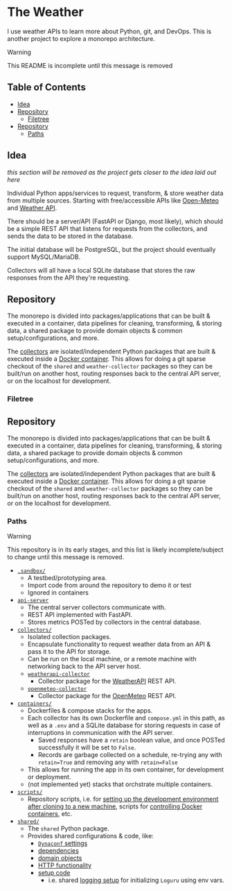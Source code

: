 # The Weather <!-- omit in toc -->

I use weather APIs to learn more about Python, git, and DevOps. This is another project to explore a monorepo architecture.

> [!WARNING]
> This README is incomplete until this message is removed

## Table of Contents <!-- omit in toc -->

- [Idea](#idea)
- [Repository](#repository)
  - [Filetree](#filetree)
- [Repository](#repository-1)
  - [Paths](#paths)


## Idea

*this section will be removed as the project gets closer to the idea laid out here*

Individual Python apps/services to request, transform, & store weather data from multiple sources. Starting with free/accessible APIs like [Open-Meteo](https://open-meteo.com) and [Weather API](https://www.weatherapi.com).

There should be a server/API (FastAPI or Django, most likely), which should be a simple REST API that listens for requests from the collectors, and sends the data to  be stored in the database.

The initial database will be PostgreSQL, but the project should eventually support MySQL/MariaDB.

Collectors will all have a local SQLite database that stores the raw responses from the API they're requesting.

## Repository

The monorepo is divided into packages/applications that can be built & executed in a container, data pipelines for cleaning, transforming, & storing data, a shared package to provide domain objects & common setup/configurations, and more.

The [collectors](./collectors/) are isolated/independent Python packages that are built & executed inside a [Docker container](containers/weatherapi-collector/). This allows for doing a git sparse checkout of the `shared` and `weather-collector` packages so they can be built/run on another host, routing responses back to the central API server, or on the localhost for development.

### Filetree

<!-- MARK:REPO_TREE:START -->
<!-- MARK:REPO_TREE:END -->

## Repository

The monorepo is divided into packages/applications that can be built & executed in a container, data pipelines for cleaning, transforming, & storing data, a shared package to provide domain objects & common setup/configurations, and more.

The [collectors](./collectors/) are isolated/independent Python packages that are built & executed inside a [Docker container](containers/weatherapi-collector/). This allows for doing a git sparse checkout of the `shared` and `weather-collector` packages so they can be built/run on another host, routing responses back to the central API server, or on the localhost for development.

### Paths

> [!WARNING]
> This repository is in its early stages, and this list is likely incomplete/subject to change until this message is removed.

- [`.sandbox/`](./.sandbox/)
  - A testbed/prototyping area.
  - Import code from around the repository to demo it or test
  - Ignored in containers
- [`api-server`](./api-server/)
  - The central server collectors communicate with.
  - REST API implemented with FastAPI.
  - Stores metrics POSTed by collectors in the central database.
- [`collectors/`](./collectors/)
  - Isolated collection packages.
  - Encapsulate functionality to request weather data from an API & pass it to the API for storage.
  - Can be run on the local machine, or a remote machine with networking back to the API server host.
  - [`weatherapi-collector`](./collectors/weatherapi-collector/)
    - Collector package for the [WeatherAPI](https://www.weatherapi.com) REST API.
  - [`openmeteo-collector`](./collectors/openmeteo-collector/)
    - Collector package for the [OpenMeteo](https://open-meteo.com) REST API.
- [`containers/`](./containers/)
  - Dockerfiles & compose stacks for the apps.
  - Each collector has its own Dockerfile and `compose.yml` in this path, as well as a `.env` and a SQLite database for storing requests in case of interruptions in communication with the API server.
    - Saved responses have a `retain` boolean value, and once POSTed successfully it will be set to `False`.
    - Records are garbage collected on a schedule, re-trying any with `retain=True` and removing any with `retain=False`
  - This allows for running the app in its own container, for development or deployment.
  - (not implemented yet) stacks that orchstrate multiple containers.
- [`scripts/`](./scripts/)
  - Repository scripts, i.e. for [setting up the development environment after cloning to a new machine](./scripts/dev_setup.sh), scripts for [controlling Docker containers](./scripts/docker/), etc.
- [`shared/`](./shared/)
  - The `shared` Python package.
  - Provides shared configurations & code, like:
    - [`Dynaconf` settings](./shared/src/shared/config/)
    - [dependencies](./shared/src/shared/depends/)
    - [domain objects](./shared/src/shared/domain/)
    - [HTTP functionality](./shared/src/shared/http_lib/)
    - [setup code](./shared/src/shared/setup/)
      - i.e. shared [logging setup](./shared/src/shared/setup/_logging.py) for initializing `Loguru` using env vars.
